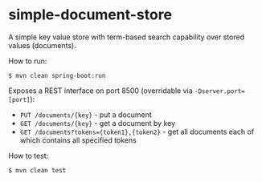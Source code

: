# simple-document-store

A simple key value store with term-based search capability over stored values (documents).  

How to run:
```
$ mvn clean spring-boot:run
```
Exposes a REST interface on port 8500 (overridable via `-Dserver.port=[port]`):
- `PUT /documents/{key}` - put a document
- `GET /documents/{key}` - get a document by key
- `GET /documents?tokens={token1},{token2}` - get all documents each of which contains all specified tokens

How to test:
```
$ mvn clean test
```
